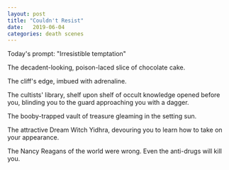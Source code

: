 ```yaml
---
layout: post
title: "Couldn't Resist"
date:   2019-06-04
categories: death scenes
---
```

Today's prompt: "Irresistible temptation"

The decadent-looking, poison-laced slice of chocolate cake.

The cliff's edge, imbued with adrenaline.

The cultists' library, shelf upon shelf of occult knowledge opened before you, blinding you to the guard approaching you with a dagger.

The booby-trapped vault of treasure gleaming in the setting sun.

The attractive Dream Witch Yidhra, devouring you to learn how to take on your appearance.

The Nancy Reagans of the world were wrong. Even the anti-drugs will kill you.
